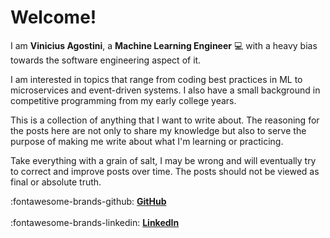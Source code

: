 # Welcome!

I am **Vinicius Agostini**, a **Machine Learning Engineer** 💻 with a heavy bias towards the software engineering aspect of it.

I am interested in topics that range from coding best practices in ML to microservices and event-driven systems. I also have a small background in competitive programming from my early college years.

This is a collection of anything that I want to write about. The reasoning
for the posts here are not only to share my knowledge but also to serve the
purpose of making me write about what I'm learning or practicing.

Take everything with a grain of salt, I may be wrong and will eventually try
to correct and improve posts over time. The posts should not be viewed
as final or absolute truth.

:fontawesome-brands-github: [**GitHub**](https://github.com/viagostini)
$~~~~~~~~~~~~~~~~~~~~~~~~~~~~~~~~~~~~~~~~~~~~~~~~~~~~~~~~~~~~~~~~~~~~~~~~~~~~~~~~~~~~~~~~~~~~~~~~~~~~~~~~~~~~$
:fontawesome-brands-linkedin: [**LinkedIn**](https://www.linkedin.com/in/viniciusagostini/?locale=en_US)